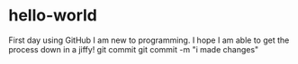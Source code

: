 # hello-world
First day using GitHub
I am new to programming. I hope I am able to get the process down in a jiffy!
git commit
git commit -m "i made changes"

